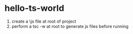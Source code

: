 # hello-ts-world
1) create a \js file at root of project
2) perform a tsc -w at root to generate js files before running
